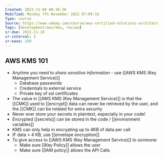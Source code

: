 ```yaml
---
Created: 2022-11-08 08:36:20
Modified: Monday 7th November 2022 07:09:16
Type: course
Source: https://www.udemy.com/course/aws-certified-solutions-architect-associate-saa-c01/?xref=E0Aed11STH4LPUQvCz0GJFABTmM=
Tags: [development/aws/kms, review]
sr-due: 2022-11-10
sr-interval: 3
sr-ease: 250
---
```


## AWS KMS 101

- Anytime you need to *share sensitive information* - use [[AWS KMS (Key Management Service)]]
    - Database passwords
    - Credentials to external service
    - Private key of ssl certificates
- The value in [[AWS KMS (Key Management Service)]] is that the [[CMK]] used to [[encrypt]] data can never be retrieved by the user, and the [[CMK]] can be rotated for extra security
- Never ever store your secrets in plaintext, especially in your code!
- Encrypted [[secrets]] can be stored in the code / [[environment variables]]
- KMS can only help in encrypting up to 4KB of data per call
- IF data > 4 KB, use [[envelope encryption]]
- To give access to [[AWS KMS (Key Management Service)]] to someone:
    - Make sure [[Key Policy]] allows the user
    - Make sure [[IAM policy]] allows the API Calls
